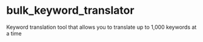 # bulk_keyword_translator
Keyword translation tool that allows you to translate up to 1,000 keywords at a time
